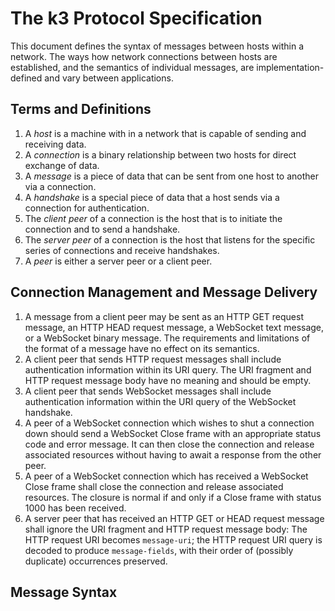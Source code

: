 # The k3 Protocol Specification

This document defines the syntax of messages between hosts within a network. The
ways how network connections between hosts are established, and the semantics of
individual messages, are implementation-defined and vary between applications.

## Terms and Definitions

1. A _host_ is a machine with in a network that is capable of sending and
   receiving data.
2. A _connection_ is a binary relationship between two hosts for direct exchange
   of data.
3. A _message_ is a piece of data that can be sent from one host to another via
   a connection.
4. A _handshake_ is a special piece of data that a host sends via a connection
   for authentication.
5. The _client peer_ of a connection is the host that is to initiate the
   connection and to send a handshake.
6. The _server peer_ of a connection is the host that listens for the specific
   series of connections and receive handshakes.
7. A _peer_ is either a server peer or a client peer.

## Connection Management and Message Delivery

1. A message from a client peer may be sent as an HTTP GET request message, an
   HTTP HEAD request message, a WebSocket text message, or a WebSocket binary
   message. The requirements and limitations of the format of a message have no
   effect on its semantics.
2. A client peer that sends HTTP request messages shall include authentication
   information within its URI query. The URI fragment and HTTP request message
   body have no meaning and should be empty.
3. A client peer that sends WebSocket messages shall include authentication
   information within the URI query of the WebSocket handshake.
4. A peer of a WebSocket connection which wishes to shut a connection down
   should send a WebSocket Close frame with an appropriate status code and error
   message. It can then close the connection and release associated resources
   without having to await a response from the other peer.
5. A peer of a WebSocket connection which has received a WebSocket Close frame
   shall close the connection and release associated resources. The closure is
   normal if and only if a Close frame with status 1000 has been received.
6. A server peer that has received an HTTP GET or HEAD request message shall
   ignore the URI fragment and HTTP request message body: The HTTP request URI
   becomes `message-uri`; the HTTP request URI query is decoded to produce
   `message-fields`, with their order of (possibly duplicate) occurrences
   preserved.

## Message Syntax

